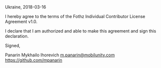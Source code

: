 Ukraine, 2018-03-16

I hereby agree to the terms of the Fothz Individual Contributor License Agreement v1.0.

I declare that I am authorized and able to make this agreement and sign this declaration.

Signed,

Panarin Mykhailo Ihorevich m.panarin@mobilunity.com https://github.com/mpanarin

